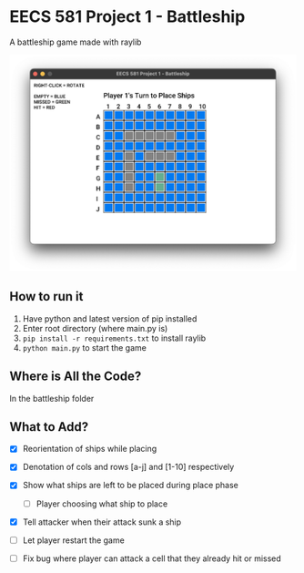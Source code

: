 # EECS 581 Project 1 - Battleship 
A battleship game made with raylib 

![](images/placement.png)

## How to run it 
1) Have python and latest version of pip installed  
2) Enter root directory (where main.py is)
3) `pip install -r requirements.txt` to install raylib 
4) `python main.py` to start the game 

## Where is All the Code? 
In the battleship folder 

## What to Add? 
- [x] Reorientation of ships while placing 
- [x] Denotation of cols and rows [a-j] and [1-10] respectively
- [X] Show what ships are left to be placed during place phase 
    - [ ] Player choosing what ship to place 
- [X] Tell attacker when their attack sunk a ship
- [ ] Let player restart the game 
- [ ] Fix bug where player can attack a cell that they already hit or missed 

